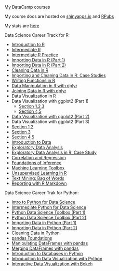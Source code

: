 My DataCamp courses

My course docs are hosted on [shinyapps.io](http://www.shinyapps.io) and [RPubs](http://rpubs.com/)

My stats are [here](http://htmlpreview.github.io/?https://github.com/wsurles/datacamp_courses/blob/master/stats%20/datacamp_stats_william.html)

Data Science Career Track for R:

 - [Introduction to R](https://surlyanalytics.shinyapps.io/introduction_to_r/)
 - [Intermediate R](https://surlyanalytics.shinyapps.io/intermediate_r/)
 - [Intermediate R Practice](http://rpubs.com/williamsurles/289187)
 - [Importing Data in R (Part 1)](http://rpubs.com/williamsurles/290389)
 - [Importing Data in R (Part 2)](http://rpubs.com/williamsurles/290693)
 - [Cleaning Data in R](http://rpubs.com/williamsurles/291107)
 - [Importing and Cleaning Data in R: Case Studies](http://rpubs.com/williamsurles/291422)
 - [Writing Functions in R](http://rpubs.com/williamsurles/292234)
 - [Data Manipulation in R with dplyr](http://rpubs.com/williamsurles/292547)
 - [Joining Data in R with dplyr](http://rpubs.com/williamsurles/293454)
 - [Data Visualization in R](http://rpubs.com/williamsurles/294096)
 - Data Visualization with ggplot2 (Part 1)
   - [Section 1,2,3](http://rpubs.com/williamsurles/294962)
   - [Section 4,5](http://rpubs.com/williamsurles/294957)
 - [Data Visualization with ggplot2 (Part 2)](http://rpubs.com/williamsurles/295930)
 - Data Visualization with ggplot2 (Part 3)
  - [Section 1,2](http://rpubs.com/williamsurles/297111)
  - [Section 3](http://rpubs.com/williamsurles/297613)
  - [Section 4,5](http://rpubs.com/williamsurles/297867)
 - [Introduction to Data](http://rpubs.com/williamsurles/298166)
 - [Exploratory Data Analysis](http://rpubs.com/williamsurles/298945)
 - [Exploratory Data Analysis in R: Case Study](http://rpubs.com/williamsurles/299664)
 - [Correlation and Regression](http://rpubs.com/williamsurles/305688)
 - [Foundations of Inference](http://rpubs.com/williamsurles/308326)
 - [Machine Learning Toolbox](http://rpubs.com/williamsurles/310197)
 - [Unsupervised Learning in R](http://rpubs.com/williamsurles/310847)
 - [Text Mining: Bag of Words](http://rpubs.com/williamsurles/316682)
 - [Reporting with R Markdown](https://surlyanalytics.shinyapps.io/authoring_r_markdown_reports/)

Data Science Career Trak for Python:

 - [Intro to Python for Data Science](http://htmlpreview.github.io/?https://github.com/wsurles/datacamp_courses/blob/master/python_courses/intro_to_python_for_data_science/intro_to_python_for_data_science.html)
 - [Intermediate Python for Data Science](http://htmlpreview.github.io/?https://github.com/wsurles/datacamp_courses/blob/master/python_courses/intermediate_python_for_data_science/intermediate_python_for_data_science.html)
 - [Python Data Science Toolbox (Part 1)](http://htmlpreview.github.io/?https://github.com/wsurles/datacamp_courses/blob/master/python_courses/python_data_science_toolbox_part_1/python_data_science_toolbox_part_1.html)
 - [Python Data Science Toolbox (Part 2)](http://htmlpreview.github.io/?https://github.com/wsurles/datacamp_courses/blob/master/python_courses/python_data_science_toolbox_part_2/python_data_science_toolbox_part_2.html)
 - [Importing Data in Python (Part 1)](http://htmlpreview.github.io/?https://github.com/wsurles/datacamp_courses/blob/master/python_courses/importing_data_in_python_part_1/importing_data_in_python_part_1.html)
 - [Importing Data in Python (Part 2)](http://htmlpreview.github.io/?https://github.com/wsurles/datacamp_courses/blob/master/python_courses/importing_data_in_python_part_2/importing_data_in_python_part_2.html)
 - [Cleaning Data in Python](http://htmlpreview.github.io/?https://github.com/wsurles/datacamp_courses/blob/master/python_courses/cleaning_data_in_python/cleaning_data_in_python.html)
 - [pandas Foundations](http://htmlpreview.github.io/?https://github.com/wsurles/datacamp_courses/blob/master/python_courses/pandas_foundations/pandas_foundations.html)
 - [Manipulating DataFrames with pandas](http://htmlpreview.github.io/?https://github.com/wsurles/datacamp_courses/blob/master/python_courses/manipulating_dataframes_with_pandas/manipulating_dataframes_with_pandas.html)
 - [Merging DataFrames with pandas](http://htmlpreview.github.io/?https://github.com/wsurles/datacamp_courses/blob/master/python_courses/merging_dataframes_with_pandas/merging_dataframes_with_pandas.html)
 - [Introduction to Databases in Python](http://htmlpreview.github.io/?https://github.com/wsurles/datacamp_courses/blob/master/python_courses/introduction_to_databases_in_python/introduction_to_databases_in_python.html)
 - [Introduction to Data Visualization with Python](https://cdn.rawgit.com/wsurles/datacamp_courses/808e2fb6/python_courses/introduction_to_data_visualization_with_python/introduction_to_data_visualization_with_python.html)
 - [Interactive Data Visualization with Bokeh](https://rawgit.com/wsurles/datacamp_courses/master/python_courses/interactive_data_visualization_with_bokeh/interactive_data_visualization_with_bokeh.html)
